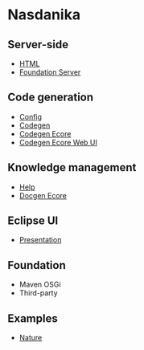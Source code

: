 # Nasdanika


## Server-side

* [HTML](https://github.com/Nasdanika/html)
* [Foundation Server](https://github.com/Nasdanika/server) 

## Code generation

* [Config](../config/index.html)
* [Codegen](https://github.com/Nasdanika/codegen)
* [Codegen Ecore](https://github.com/Nasdanika/codegen-ecore)
* [Codegen Ecore Web UI](https://github.com/Nasdanika/codegen-ecore-web-ui)

## Knowledge management

* [Help](https://github.com/Nasdanika/help)
* [Docgen Ecore](../docgen-ecore/index.html)

## Eclipse UI

* [Presentation](https://github.com/Nasdanika/presentation)

## Foundation

* Maven OSGi
* Third-party

## Examples 

* [Nature](https://github.com/Nasdanika/nature)